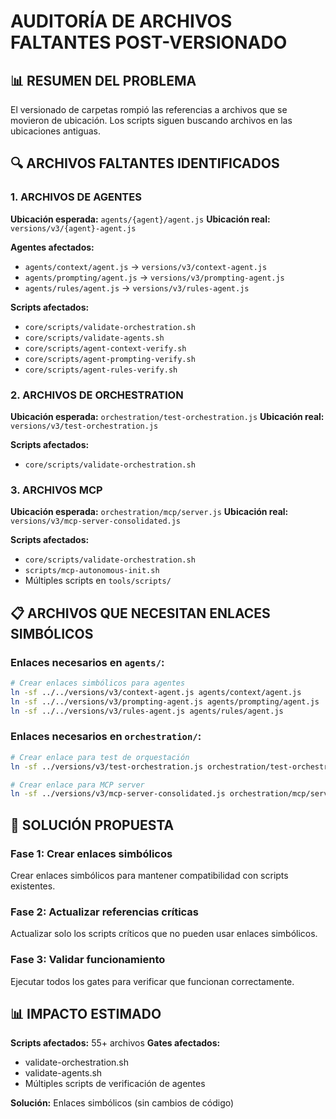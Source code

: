 # AUDITORÍA DE ARCHIVOS FALTANTES POST-VERSIONADO

## 📊 RESUMEN DEL PROBLEMA
El versionado de carpetas rompió las referencias a archivos que se movieron de ubicación. Los scripts siguen buscando archivos en las ubicaciones antiguas.

## 🔍 ARCHIVOS FALTANTES IDENTIFICADOS

### 1. ARCHIVOS DE AGENTES
**Ubicación esperada:** `agents/{agent}/agent.js`
**Ubicación real:** `versions/v3/{agent}-agent.js`

**Agentes afectados:**
- `agents/context/agent.js` → `versions/v3/context-agent.js`
- `agents/prompting/agent.js` → `versions/v3/prompting-agent.js`  
- `agents/rules/agent.js` → `versions/v3/rules-agent.js`

**Scripts afectados:**
- `core/scripts/validate-orchestration.sh`
- `core/scripts/validate-agents.sh`
- `core/scripts/agent-context-verify.sh`
- `core/scripts/agent-prompting-verify.sh`
- `core/scripts/agent-rules-verify.sh`

### 2. ARCHIVOS DE ORCHESTRATION
**Ubicación esperada:** `orchestration/test-orchestration.js`
**Ubicación real:** `versions/v3/test-orchestration.js`

**Scripts afectados:**
- `core/scripts/validate-orchestration.sh`

### 3. ARCHIVOS MCP
**Ubicación esperada:** `orchestration/mcp/server.js`
**Ubicación real:** `versions/v3/mcp-server-consolidated.js`

**Scripts afectados:**
- `core/scripts/validate-orchestration.sh`
- `scripts/mcp-autonomous-init.sh`
- Múltiples scripts en `tools/scripts/`

## 📋 ARCHIVOS QUE NECESITAN ENLACES SIMBÓLICOS

### Enlaces necesarios en `agents/`:
```bash
# Crear enlaces simbólicos para agentes
ln -sf ../../versions/v3/context-agent.js agents/context/agent.js
ln -sf ../../versions/v3/prompting-agent.js agents/prompting/agent.js
ln -sf ../../versions/v3/rules-agent.js agents/rules/agent.js
```

### Enlaces necesarios en `orchestration/`:
```bash
# Crear enlace para test de orquestación
ln -sf ../versions/v3/test-orchestration.js orchestration/test-orchestration.js

# Crear enlace para MCP server
ln -sf ../versions/v3/mcp-server-consolidated.js orchestration/mcp/server.js
```

## 🔧 SOLUCIÓN PROPUESTA

### Fase 1: Crear enlaces simbólicos
Crear enlaces simbólicos para mantener compatibilidad con scripts existentes.

### Fase 2: Actualizar referencias críticas
Actualizar solo los scripts críticos que no pueden usar enlaces simbólicos.

### Fase 3: Validar funcionamiento
Ejecutar todos los gates para verificar que funcionan correctamente.

## 📊 IMPACTO ESTIMADO

**Scripts afectados:** 55+ archivos
**Gates afectados:** 
- validate-orchestration.sh
- validate-agents.sh
- Múltiples scripts de verificación de agentes

**Solución:** Enlaces simbólicos (sin cambios de código)
